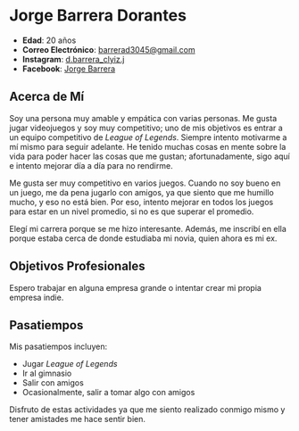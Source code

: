 # Jorge Barrera Dorantes

- **Edad**: 20 años
- **Correo Electrónico**: [barrerad3045@gmail.com](mailto:barrerad3045@gmail.com)
- **Instagram**: [d.barrera_clyiz.j](https://www.instagram.com/d.barrera_clyiz.j)
- **Facebook**: [Jorge Barrera](https://www.facebook.com/jorge.barrera)

## Acerca de Mí

Soy una persona muy amable y empática con varias personas. Me gusta jugar videojuegos y soy muy competitivo; uno de mis objetivos es entrar a un equipo competitivo de *League of Legends*. Siempre intento motivarme a mí mismo para seguir adelante. He tenido muchas cosas en mente sobre la vida para poder hacer las cosas que me gustan; afortunadamente, sigo aquí e intento mejorar día a día para no rendirme. 

Me gusta ser muy competitivo en varios juegos. Cuando no soy bueno en un juego, me da pena jugarlo con amigos, ya que siento que me humillo mucho, y eso no está bien. Por eso, intento mejorar en todos los juegos para estar en un nivel promedio, si no es que superar el promedio.

Elegí mi carrera porque se me hizo interesante. Además, me inscribí en ella porque estaba cerca de donde estudiaba mi novia, quien ahora es mi ex.

## Objetivos Profesionales

Espero trabajar en alguna empresa grande o intentar crear mi propia empresa indie.

## Pasatiempos

Mis pasatiempos incluyen:
- Jugar *League of Legends*
- Ir al gimnasio
- Salir con amigos
- Ocasionalmente, salir a tomar algo con amigos

Disfruto de estas actividades ya que me siento realizado conmigo mismo y tener amistades me hace sentir bien.
